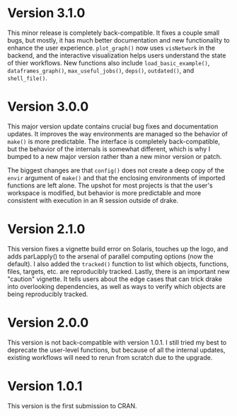 # Version 3.1.0

This minor release is completely back-compatible. It fixes a couple small bugs, but mostly, it has much better documentation and new functionality to enhance the user experience. `plot_graph()` now uses `visNetwork` in the backend, and the interactive visualization helps users understand the state of thier workflows. New functions also include `load_basic_example()`, `dataframes_graph()`, `max_useful_jobs()`, `deps()`, `outdated()`, and `shell_file()`.

# Version 3.0.0

This major version update contains crucial bug fixes and documentation updates. It improves the way environments are managed so the behavior of `make()` is more predictable. The interface is completely back-compatible, but the behavior of the internals is somewhat different, which is why I bumped to a new major version rather than a new minor version or patch.

The biggest changes are that `config()` does not create a deep copy of the `envir` argument of `make()` and that the enclosing environments of imported functions are left alone. The upshot for most projects is that the user's workspace is modified, but behavior is more predictable and more consistent with execution in an R session outside of drake.

# Version 2.1.0

This version fixes a vignette build error on Solaris, touches up the logo, and adds parLapply() to the arsenal of parallel computing options (now the default). I also added the `tracked()` function to list which objects, functions, files, targets, etc. are reproducibly tracked. Lastly, there is an important new "caution" vignette. It tells users about the edge cases that can trick drake into overlooking dependencies, as well as ways to verify which objects are being reproducibly tracked.

# Version 2.0.0

This version is not back-compatible with version 1.0.1.
I still tried my best to deprecate the user-level functions, but because
of all the internal updates, existing workflows will need to rerun
from scratch due to the upgrade.

# Version 1.0.1

This version is the first submission to CRAN.
